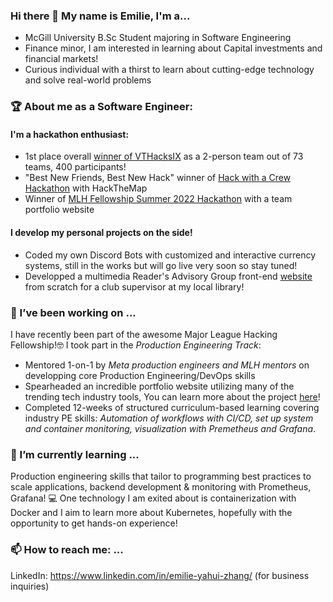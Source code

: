 ### Hi there 👋 My name is Emilie, I'm a...

* McGill University B.Sc Student majoring in Software Engineering
* Finance minor, I am interested in learning about Capital investments and financial markets!
* Curious individual with a thirst to learn about cutting-edge technology and solve real-world problems


<!--
**EmilieYZhang/EmilieYZhang** is a ✨ _special_ ✨ repository because its `README.md` (this file) appears on your GitHub profile.

Here are some ideas to get you started:

- 🔭 I’m currently working on ...
- 🌱 I’m currently learning ...
- 👯 I’m looking to collaborate on ...
- 🤔 I’m looking for help with ...
- 💬 Ask me about ...
- 📫 How to reach me: ...
- 😄 Pronouns: ...
- ⚡ Fun fact: ...
-->

### 🏆 About me as a Software Engineer:
#### I'm a hackathon enthusiast:
- 1st place overall [winner of VTHacksIX](https://devpost.com/software/uyoga) as a 2-person team out of 73 teams, 400 participants!
- "Best New Friends, Best New Hack" winner of [Hack with a Crew Hackathon](https://devpost.com/software/hackthemap) with HackTheMap
- Winner of [MLH Fellowship Summer 2022 Hackathon](https://devpost.com/software/profolio-team-pythonic) with a team portfolio website
#### I develop my personal projects on the side!
- Coded my own Discord Bots with customized and interactive currency systems, still in the works but will go live very soon so stay tuned!
- Developped a multimedia Reader's Advisory Group front-end [website](https://emilieyzhang.github.io/RAG_Library/) from scratch for a club supervisor at my local library!

### 🔭 I’ve been working on ...

I have recently been part of the awesome Major League Hacking Fellowship!🤓 I took part in the *Production Engineering Track*: 
- Mentored 1-on-1 by *Meta production engineers and MLH mentors* on developping core Production Engineering/DevOps skills
- Spearheaded an incredible portfolio website utilizing many of the trending tech industry tools, You can learn more about the project [here](https://github.com/EmilieYZhang/personal-portfolio)!
- Completed 12-weeks of structured curriculum-based learning covering industry PE skills: *Automation of workflows with CI/CD, set up system and container monitoring, visualization with Premetheus and Grafana*.

### 🌱 I’m currently learning ...

Production engineering skills that tailor to programming best practices to scale applications, backend development & monitoring with Prometheus, Grafana! 💻 One technology I am exited about is containerization with Docker and I aim to learn more about Kubernetes, hopefully with the opportunity to get hands-on experience!

### 📫 How to reach me: ...

LinkedIn: https://www.linkedin.com/in/emilie-yahui-zhang/ (for business inquiries)
